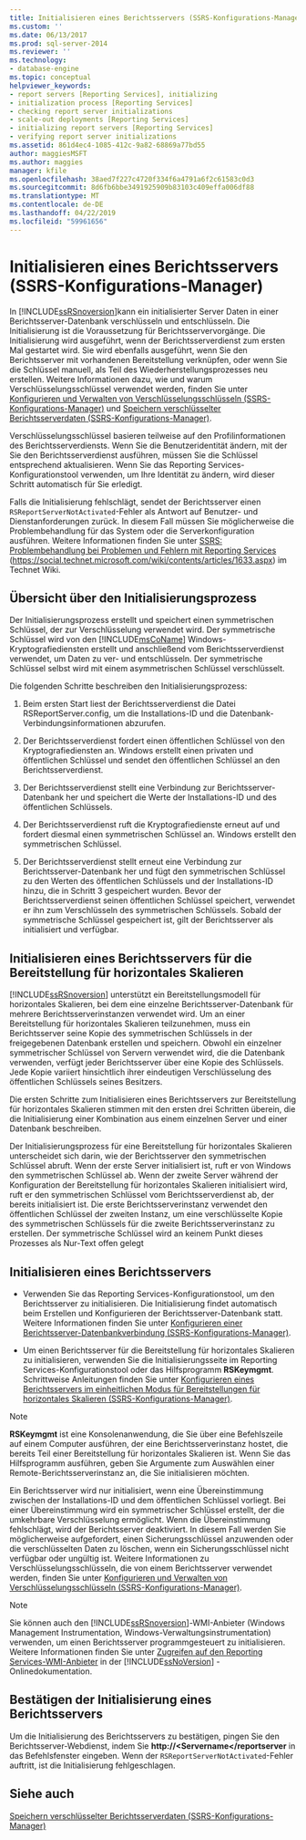 ```yaml
---
title: Initialisieren eines Berichtsservers (SSRS-Konfigurations-Manager) | Microsoft-Dokumentation
ms.custom: ''
ms.date: 06/13/2017
ms.prod: sql-server-2014
ms.reviewer: ''
ms.technology:
- database-engine
ms.topic: conceptual
helpviewer_keywords:
- report servers [Reporting Services], initializing
- initialization process [Reporting Services]
- checking report server initializations
- scale-out deployments [Reporting Services]
- initializing report servers [Reporting Services]
- verifying report server initializations
ms.assetid: 861d4ec4-1085-412c-9a82-68869a77bd55
author: maggiesMSFT
ms.author: maggies
manager: kfile
ms.openlocfilehash: 38aed7f227c4720f334f6a4791a6f2c61583c0d3
ms.sourcegitcommit: 8d6fb6bbe3491925909b83103c409effa006df88
ms.translationtype: MT
ms.contentlocale: de-DE
ms.lasthandoff: 04/22/2019
ms.locfileid: "59961656"
---
```

# <a name="initialize-a-report-server-ssrs-configuration-manager"></a>Initialisieren eines Berichtsservers (SSRS-Konfigurations-Manager)
  In [!INCLUDE[ssRSnoversion](../../includes/ssrsnoversion-md.md)]kann ein initialisierter Server Daten in einer Berichtsserver-Datenbank verschlüsseln und entschlüsseln. Die Initialisierung ist die Voraussetzung für Berichtsservervorgänge. Die Initialisierung wird ausgeführt, wenn der Berichtsserverdienst zum ersten Mal gestartet wird. Sie wird ebenfalls ausgeführt, wenn Sie den Berichtsserver mit vorhandenen Bereitstellung verknüpfen, oder wenn Sie die Schlüssel manuell, als Teil des Wiederherstellungsprozesses neu erstellen. Weitere Informationen dazu, wie und warum Verschlüsselungsschlüssel verwendet werden, finden Sie unter [Konfigurieren und Verwalten von Verschlüsselungsschlüsseln &#40;SSRS-Konfigurations-Manager&#41;](ssrs-encryption-keys-manage-encryption-keys.md) und [Speichern verschlüsselter Berichtsserverdaten &#40;SSRS-Konfigurations-Manager&#41;](ssrs-encryption-keys-store-encrypted-report-server-data.md).  
  
 Verschlüsselungsschlüssel basieren teilweise auf den Profilinformationen des Berichtsserverdiensts. Wenn Sie die Benutzeridentität ändern, mit der Sie den Berichtsserverdienst ausführen, müssen Sie die Schlüssel entsprechend aktualisieren. Wenn Sie das Reporting Services-Konfigurationstool verwenden, um Ihre Identität zu ändern, wird dieser Schritt automatisch für Sie erledigt.  
  
 Falls die Initialisierung fehlschlägt, sendet der Berichtsserver einen `RSReportServerNotActivated`-Fehler als Antwort auf Benutzer- und Dienstanforderungen zurück. In diesem Fall müssen Sie möglicherweise die Problembehandlung für das System oder die Serverkonfiguration ausführen. Weitere Informationen finden Sie unter [SSRS: Problembehandlung bei Problemen und Fehlern mit Reporting Services](https://social.technet.microsoft.com/wiki/contents/articles/1633.aspx) (https://social.technet.microsoft.com/wiki/contents/articles/1633.aspx) im Technet Wiki.  
  
## <a name="overview-of-the-initialization-process"></a>Übersicht über den Initialisierungsprozess  
 Der Initialisierungsprozess erstellt und speichert einen symmetrischen Schlüssel, der zur Verschlüsselung verwendet wird. Der symmetrische Schlüssel wird von den [!INCLUDE[msCoName](../../includes/msconame-md.md)] Windows-Kryptografiediensten erstellt und anschließend vom Berichtsserverdienst verwendet, um Daten zu ver- und entschlüsseln. Der symmetrische Schlüssel selbst wird mit einem asymmetrischen Schlüssel verschlüsselt.  
  
 Die folgenden Schritte beschreiben den Initialisierungsprozess:  
  
1.  Beim ersten Start liest der Berichtsserverdienst die Datei RSReportServer.config, um die Installations-ID und die Datenbank-Verbindungsinformationen abzurufen.  
  
2.  Der Berichtsserverdienst fordert einen öffentlichen Schlüssel von den Kryptografiediensten an. Windows erstellt einen privaten und öffentlichen Schlüssel und sendet den öffentlichen Schlüssel an den Berichtsserverdienst.  
  
3.  Der Berichtsserverdienst stellt eine Verbindung zur Berichtsserver-Datenbank her und speichert die Werte der Installations-ID und des öffentlichen Schlüssels.  
  
4.  Der Berichtsserverdienst ruft die Kryptografiedienste erneut auf und fordert diesmal einen symmetrischen Schlüssel an. Windows erstellt den symmetrischen Schlüssel.  
  
5.  Der Berichtsserverdienst stellt erneut eine Verbindung zur Berichtsserver-Datenbank her und fügt den symmetrischen Schlüssel zu den Werten des öffentlichen Schlüssels und der Installations-ID hinzu, die in Schritt 3 gespeichert wurden. Bevor der Berichtsserverdienst seinen öffentlichen Schlüssel speichert, verwendet er ihn zum Verschlüsseln des symmetrischen Schlüssels. Sobald der symmetrische Schlüssel gespeichert ist, gilt der Berichtsserver als initialisiert und verfügbar.  
  
## <a name="initializing-a-report-server-for-scale-out-deployment"></a>Initialisieren eines Berichtsservers für die Bereitstellung für horizontales Skalieren  
 [!INCLUDE[ssRSnoversion](../../includes/ssrsnoversion-md.md)] unterstützt ein Bereitstellungsmodell für horizontales Skalieren, bei dem eine einzelne Berichtsserver-Datenbank für mehrere Berichtsserverinstanzen verwendet wird. Um an einer Bereitstellung für horizontales Skalieren teilzunehmen, muss ein Berichtsserver seine Kopie des symmetrischen Schlüssels in der freigegebenen Datenbank erstellen und speichern. Obwohl ein einzelner symmetrischer Schlüssel von Servern verwendet wird, die die Datenbank verwenden, verfügt jeder Berichtsserver über eine Kopie des Schlüssels. Jede Kopie variiert hinsichtlich ihrer eindeutigen Verschlüsselung des öffentlichen Schlüssels seines Besitzers.  
  
 Die ersten Schritte zum Initialisieren eines Berichtsservers zur Bereitstellung für horizontales Skalieren stimmen mit den ersten drei Schritten überein, die die Initialisierung einer Kombination aus einem einzelnen Server und einer Datenbank beschreiben.  
  
 Der Initialisierungsprozess für eine Bereitstellung für horizontales Skalieren unterscheidet sich darin, wie der Berichtsserver den symmetrischen Schlüssel abruft. Wenn der erste Server initialisiert ist, ruft er von Windows den symmetrischen Schlüssel ab. Wenn der zweite Server während der Konfiguration der Bereitstellung für horizontales Skalieren initialisiert wird, ruft er den symmetrischen Schlüssel vom Berichtsserverdienst ab, der bereits initialisiert ist. Die erste Berichtsserverinstanz verwendet den öffentlichen Schlüssel der zweiten Instanz, um eine verschlüsselte Kopie des symmetrischen Schlüssels für die zweite Berichtsserverinstanz zu erstellen. Der symmetrische Schlüssel wird an keinem Punkt dieses Prozesses als Nur-Text offen gelegt  
  
## <a name="how-to-initialize-a-report-server"></a>Initialisieren eines Berichtsservers  
  
-   Verwenden Sie das Reporting Services-Konfigurationstool, um den Berichtsserver zu initialisieren. Die Initialisierung findet automatisch beim Erstellen und Konfigurieren der Berichtsserver-Datenbank statt. Weitere Informationen finden Sie unter [Konfigurieren einer Berichtsserver-Datenbankverbindung &#40;SSRS-Konfigurations-Manager&#41;](../../sql-server/install/configure-a-report-server-database-connection-ssrs-configuration-manager.md).  
  
-   Um einen Berichtsserver für die Bereitstellung für horizontales Skalieren zu initialisieren, verwenden Sie die Initialisierungsseite im Reporting Services-Konfigurationstool oder das Hilfsprogramm **RSKeymgmt**. Schrittweise Anleitungen finden Sie unter [Konfigurieren eines Berichtsservers im einheitlichen Modus für Bereitstellungen für horizontales Skalieren &#40;SSRS-Konfigurations-Manager&#41;](configure-a-native-mode-report-server-scale-out-deployment.md).  
  
> [!NOTE]  
>  **RSKeymgmt** ist eine Konsolenanwendung, die Sie über eine Befehlszeile auf einem Computer ausführen, der eine Berichtsserverinstanz hostet, die bereits Teil einer Bereitstellung für horizontales Skalieren ist. Wenn Sie das Hilfsprogramm ausführen, geben Sie Argumente zum Auswählen einer Remote-Berichtsserverinstanz an, die Sie initialisieren möchten.  
  
 Ein Berichtsserver wird nur initialisiert, wenn eine Übereinstimmung zwischen der Installations-ID und dem öffentlichen Schlüssel vorliegt. Bei einer Übereinstimmung wird ein symmetrischer Schlüssel erstellt, der die umkehrbare Verschlüsselung ermöglicht. Wenn die Übereinstimmung fehlschlägt, wird der Berichtsserver deaktiviert. In diesem Fall werden Sie möglicherweise aufgefordert, einen Sicherungsschlüssel anzuwenden oder die verschlüsselten Daten zu löschen, wenn ein Sicherungsschlüssel nicht verfügbar oder ungültig ist. Weitere Informationen zu Verschlüsselungsschlüsseln, die von einem Berichtsserver verwendet werden, finden Sie unter [Konfigurieren und Verwalten von Verschlüsselungsschlüsseln &#40;SSRS-Konfigurations-Manager&#41;](ssrs-encryption-keys-manage-encryption-keys.md).  
  
> [!NOTE]  
>  Sie können auch den [!INCLUDE[ssRSnoversion](../../includes/ssrsnoversion-md.md)]-WMI-Anbieter (Windows Management Instrumentation, Windows-Verwaltungsinstrumentation) verwenden, um einen Berichtsserver programmgesteuert zu initialisieren. Weitere Informationen finden Sie unter [Zugreifen auf den Reporting Services-WMI-Anbieter](../tools/access-the-reporting-services-wmi-provider.md) in der [!INCLUDE[ssNoVersion](../../includes/ssnoversion-md.md)] -Onlinedokumentation.  
  
## <a name="how-to-confirm-a-report-server-initialization"></a>Bestätigen der Initialisierung eines Berichtsservers  
 Um die Initialisierung des Berichtsservers zu bestätigen, pingen Sie den Berichtsserver-Webdienst, indem Sie **http://<Servername\</reportserver** in das Befehlsfenster eingeben. Wenn der `RSReportServerNotActivated`-Fehler auftritt, ist die Initialisierung fehlgeschlagen.  
  
## <a name="see-also"></a>Siehe auch  
 [Speichern verschlüsselter Berichtsserverdaten &#40;SSRS-Konfigurations-Manager&#41;](ssrs-encryption-keys-store-encrypted-report-server-data.md)  
  
  
